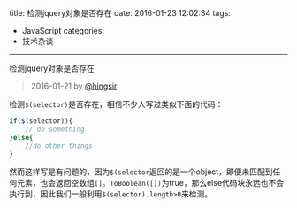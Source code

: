title: 检测jquery对象是否存在
date: 2016-01-23 12:02:34
tags:
 - JavaScript
categories:
 - 技术杂谈
---
检测jquery对象是否存在
>2016-01-21 by [@hingsir](https://github.com/hingsir)

检测`$(selector)`是否存在，相信不少人写过类似下面的代码：
```js
if($(selector)){
    // do something
}else{
    //do other things
}
```
然而这样写是有问题的，因为`$(selector`返回的是一个object，即便未匹配到任何元素，也会返回空数组`[]`。`ToBoolean([])`为true，那么else代码块永远也不会执行到，因此我们一般利用`$(selector).length>0`来检测。